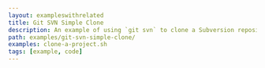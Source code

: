 ```yaml
---
layout: exampleswithrelated
title: Git SVN Simple Clone
description: An example of using `git svn` to clone a Subversion repository.
path: examples/git-svn-simple-clone/
examples: clone-a-project.sh
tags: [example, code]
---
```


<LINK>
